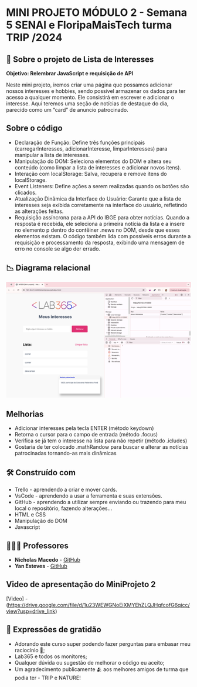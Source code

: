 # MINI PROJETO MÓDULO 2 - Semana 5 SENAI e FloripaMaisTech turma TRIP /2024

## 🏦 Sobre o projeto de Lista de Interesses

**Objetivo: Relembrar JavaScript e requisição de API**

Neste mini projeto, iremos criar uma página que possamos adicionar nossos interesses e hobbies, sendo possível armazenar os dados para ter acesso a qualquer momento. Ele consistirá em escrever e adicionar o interesse. Aqui teremos uma seção de notícias de destaque do dia, parecido como um “card” de anuncio patrocinado.

## Sobre o código

- Declaração de Função: Define três funções principais (carregarInteresses, adicionarInteresse, limparInteresses) para manipular a lista de interesses.
- Manipulação do DOM: Seleciona elementos do DOM e altera seu conteúdo (como limpar a lista de interesses e adicionar novos itens).
- Interação com localStorage: Salva, recupera e remove itens do localStorage.
- Event Listeners: Define ações a serem realizadas quando os botões são clicados.
- Atualização Dinâmica da Interface do Usuário: Garante que a lista de interesses seja exibida corretamente na interface do usuário, refletindo as alterações feitas.
- Requisição assíncrona para a API do IBGE para obter notícias. Quando a resposta é recebida, ele seleciona a primeira notícia da lista e a insere no elemento p dentro do contêiner .news no DOM, desde que esses elementos existam. O código também lida com possíveis erros durante a requisição e processamento da resposta, exibindo uma mensagem de erro no console se algo der errado.

## 📉 Diagrama relacional

<p>
  <img src = "./assets/miniProjetoListaInteresses.png">
</p>


## Melhorias
- Adicionar interesses pela tecla ENTER (método keydown)
- Retorna o cursor para o campo de entrada (método .focus)
- Verifica se já tem o interesse na lista para não repetir (método .icludes)
- Gostaria de ter colocado .mathRandow para buscar e alterar as notícias patrocinadas tornando-as mais dinâmicas

## 🛠️ Construído com

- Trello - aprendendo a criar e mover cards.
- VsCode - aprendendo a usar a ferramenta e suas extensões.
- GitHub - aprendendo a utilizar sempre enviando ou trazendo para meu local o repositório, fazendo alterações...
- HTML e CSS
- Manipulação do DOM
- Javascript  

## 🧑🏻‍🏫 Professores

* **Nicholas Macedo** - [GitHub](https://github.com/nicholasmacedoo)
* **Yan Esteves** - [GitHub](https://github.com/yanestevesufjf)

## Video de apresentação do MiniProjeto 2

[Video] - (https://drive.google.com/file/d/1u23WEWGNoEiXMYEhZLQJHgfcofG6qicc/view?usp=drive_link)

## 🎁 Expressões de gratidão

* Adorando este curso super podendo fazer perguntas para embasar meu raciocínio 📢;
* Lab365 e todos os monitores;
* Qualquer dúvida ou sugestão de melhorar o código eu aceito;
* Um agradecimento publicamente 🫂 aos melhores amigos de turma que podia ter - TRIP e NATURE!
